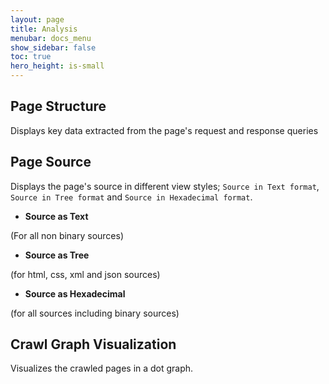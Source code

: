 ```yaml
---
layout: page
title: Analysis
menubar: docs_menu
show_sidebar: false
toc: true
hero_height: is-small
---
```


## **Page Structure**

Displays key data extracted from the page's request and response queries

## **Page Source**

Displays the page's source in different view styles; `Source in Text format`, `Source in Tree format` and `Source in Hexadecimal format`.

* **Source as Text**

(For all non binary sources)

* **Source as Tree**

(for html, css, xml and json sources)

* **Source as Hexadecimal**

(for all sources including binary sources)

## **Crawl Graph Visualization**

Visualizes the crawled pages in a dot graph.